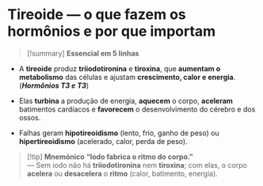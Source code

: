 # Tireoide — o que fazem os hormônios e por que importam

> [!summary] **Essencial em 5 linhas**
- A **tireoide** produz **triiodotironina** e **tiroxina**, que **aumentam o metabolismo** das células e ajustam **crescimento, calor e energia**. 
	(***Hormônios T3 e T3***)

- Elas **turbina** a produção de energia, **aquecem** o corpo, **aceleram** batimentos cardíacos e **favorecem** o desenvolvimento do cérebro e dos ossos.

- Falhas geram **hipotireoidismo** (lento, frio, ganho de peso) ou **hipertireoidismo** (acelerado, calor, perda de peso).


> [!tip] **Mnemónico**
**“Iodo fabrica o ritmo do corpo.”**  
— Sem iodo não há **triiodotironina** nem **tiroxina**; com elas, o corpo **acelera** ou **desacelera** o **ritmo** (calor, batimento, energia).

